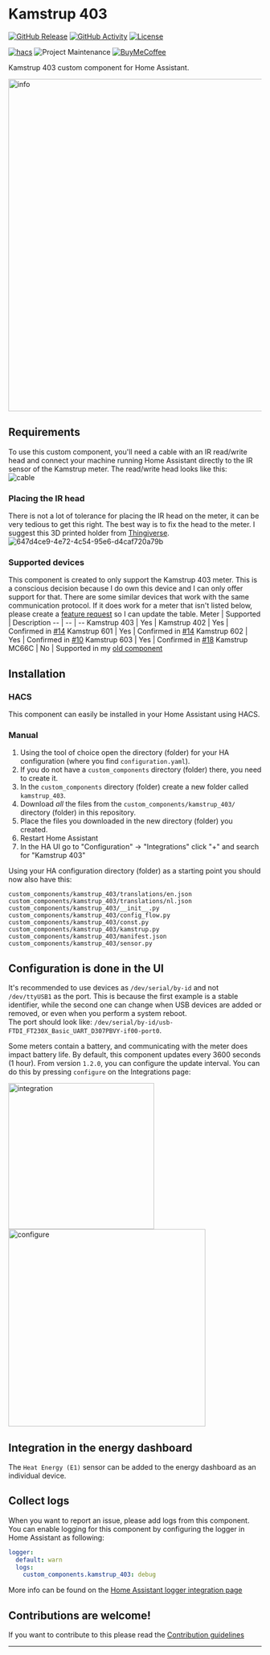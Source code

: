 # Kamstrup 403

[![GitHub Release][releases-shield]][releases]
[![GitHub Activity][commits-shield]][commits]
[![License][license-shield]](LICENSE)

[![hacs][hacsbadge]][hacs]
![Project Maintenance][maintenance-shield]
[![BuyMeCoffee][buymecoffeebadge]][buymecoffee]

Kamstrup 403 custom component for Home Assistant.

<img width="660" alt="info" src="https://user-images.githubusercontent.com/2211503/200671065-201f84bc-0d01-4a87-8fd9-3da3beedfb5d.png">

## Requirements

To use this custom component, you'll need a cable with an IR read/write head and connect your machine running Home Assistant directly to the IR sensor of the Kamstrup meter.
The read/write head looks like this:<br>
![cable](https://user-images.githubusercontent.com/2211503/136630069-9da49f09-6f9c-4618-8255-40195405f21a.jpg)

### Placing the IR head

There is not a lot of tolerance for placing the IR head on the meter, it can be very tedious to get this right. The best way is to fix the head to the meter. I suggest this 3D printed holder from [Thingiverse](https://www.thingiverse.com/thing:5615493).<br>
![647d4ce9-4e72-4c54-95e6-d4caf720a79b](https://user-images.githubusercontent.com/2211503/200637881-19fd9166-ea5c-4805-a127-4b9be87f2de5.jpeg)

### Supported devices

This component is created to only support the Kamstrup 403 meter. This is a conscious decision because I do own this device and I can only offer support for that. There are some similar devices that work with the same communication protocol. If it does work for a meter that isn't listed below, please create a [feature request](https://github.com/golles/ha-kamstrup_403/issues/new?template=supported_device.yaml) so I can update the table.
Meter | Supported | Description
-- | -- | --
Kamstrup 403 | Yes |
Kamstrup 402 | Yes | Confirmed in [#14](https://github.com/golles/ha-kamstrup_403/issues/27)
Kamstrup 601 | Yes | Confirmed in [#14](https://github.com/golles/ha-kamstrup_403/issues/14)
Kamstrup 602 | Yes | Confirmed in [#10](https://github.com/golles/ha-kamstrup_403/issues/10)
Kamstrup 603 | Yes | Confirmed in [#18](https://github.com/golles/ha-kamstrup_403/issues/18)
Kamstrup MC66C | No | Supported in my [old component](https://github.com/golles/Home-Assistant-Sensor-MC66C)


## Installation

### HACS

This component can easily be installed in your Home Assistant using HACS.


### Manual

1. Using the tool of choice open the directory (folder) for your HA configuration (where you find `configuration.yaml`).
2. If you do not have a `custom_components` directory (folder) there, you need to create it.
3. In the `custom_components` directory (folder) create a new folder called `kamstrup_403`.
4. Download _all_ the files from the `custom_components/kamstrup_403/` directory (folder) in this repository.
5. Place the files you downloaded in the new directory (folder) you created.
6. Restart Home Assistant
7. In the HA UI go to "Configuration" -> "Integrations" click "+" and search for "Kamstrup 403"

Using your HA configuration directory (folder) as a starting point you should now also have this:

```text
custom_components/kamstrup_403/translations/en.json
custom_components/kamstrup_403/translations/nl.json
custom_components/kamstrup_403/__init__.py
custom_components/kamstrup_403/config_flow.py
custom_components/kamstrup_403/const.py
custom_components/kamstrup_403/kamstrup.py
custom_components/kamstrup_403/manifest.json
custom_components/kamstrup_403/sensor.py
```

## Configuration is done in the UI

It's recommended to use devices as `/dev/serial/by-id` and not `/dev/ttyUSB1` as the port. This is because the first example is a stable identifier, while the second one can change when USB devices are added or removed, or even when you perform a system reboot.<br>
The port should look like: `/dev/serial/by-id/usb-FTDI_FT230X_Basic_UART_D307PBVY-if00-port0`.

Some meters contain a battery, and communicating with the meter does impact battery life. By default, this component updates every 3600 seconds (1 hour). From version `1.2.0`, you can configure the update interval. You can do this by pressing `configure` on the Integrations page:

<img width="290" alt="integration" src="https://user-images.githubusercontent.com/2211503/200671075-39c7a812-42a2-4a4d-8934-6ea37517a400.png"> <img width="392" alt="configure" src="https://user-images.githubusercontent.com/2211503/200671074-7b4c73da-f4cf-47bb-b293-46e5d8850163.png">

## Integration in the energy dashboard

The `Heat Energy (E1)` sensor can be added to the energy dashboard as an individual device.

## Collect logs

When you want to report an issue, please add logs from this component. You can enable logging for this component by configuring the logger in Home Assistant as following:
```yaml
logger:
  default: warn
  logs:
    custom_components.kamstrup_403: debug
```
More info can be found on the [Home Assistant logger integration page](https://www.home-assistant.io/integrations/logger)

## Contributions are welcome!

If you want to contribute to this please read the [Contribution guidelines](CONTRIBUTING.md)

***

[buymecoffee]: https://www.buymeacoffee.com/golles
[buymecoffeebadge]: https://img.shields.io/badge/buy%20me%20a%20coffee-donate-yellow.svg?style=for-the-badge
[commits-shield]: https://img.shields.io/github/commit-activity/y/golles/ha-kamstrup_403.svg?style=for-the-badge
[commits]: https://github.com/golles/ha-kamstrup_403/commits/main
[hacs]: https://github.com/custom-components/hacs
[hacsbadge]: https://img.shields.io/badge/HACS-Custom-orange.svg?style=for-the-badge
[license-shield]: https://img.shields.io/github/license/golles/ha-kamstrup_403.svg?style=for-the-badge
[maintenance-shield]: https://img.shields.io/badge/maintainer-golles-blue.svg?style=for-the-badge
[releases-shield]: https://img.shields.io/github/release/golles/ha-kamstrup_403.svg?style=for-the-badge
[releases]: https://github.com/golles/ha-kamstrup_403/releases
